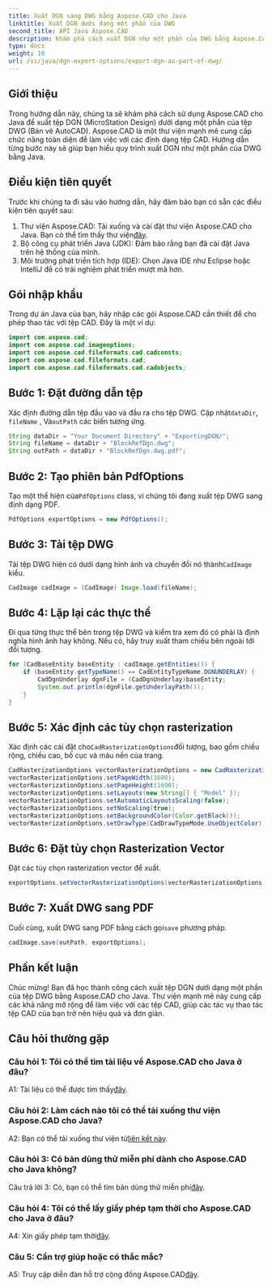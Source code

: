 ```yaml
---
title: Xuất DGN sang DWG bằng Aspose.CAD cho Java
linktitle: Xuất DGN dưới dạng một phần của DWG
second_title: API Java Aspose.CAD
description: Khám phá cách xuất DGN như một phần của DWG bằng Aspose.CAD cho Java. Thực hiện theo hướng dẫn từng bước của chúng tôi để thao tác tệp CAD hiệu quả.
type: docs
weight: 10
url: /vi/java/dgn-export-options/export-dgn-as-part-of-dwg/
---
```

## Giới thiệu

Trong hướng dẫn này, chúng ta sẽ khám phá cách sử dụng Aspose.CAD cho Java để xuất tệp DGN (MicroStation Design) dưới dạng một phần của tệp DWG (Bản vẽ AutoCAD). Aspose.CAD là một thư viện mạnh mẽ cung cấp chức năng toàn diện để làm việc với các định dạng tệp CAD. Hướng dẫn từng bước này sẽ giúp bạn hiểu quy trình xuất DGN như một phần của DWG bằng Java.

## Điều kiện tiên quyết

Trước khi chúng ta đi sâu vào hướng dẫn, hãy đảm bảo bạn có sẵn các điều kiện tiên quyết sau:
1. Thư viện Aspose.CAD: Tải xuống và cài đặt thư viện Aspose.CAD cho Java. Bạn có thể tìm thấy thư viện[đây](https://releases.aspose.com/cad/java/).
2. Bộ công cụ phát triển Java (JDK): Đảm bảo rằng bạn đã cài đặt Java trên hệ thống của mình.
3. Môi trường phát triển tích hợp (IDE): Chọn Java IDE như Eclipse hoặc IntelliJ để có trải nghiệm phát triển mượt mà hơn.

## Gói nhập khẩu

Trong dự án Java của bạn, hãy nhập các gói Aspose.CAD cần thiết để cho phép thao tác với tệp CAD. Đây là một ví dụ:

```java
import com.aspose.cad;
import com.aspose.cad.imageoptions;
import com.aspose.cad.fileformats.cad.cadconsts;
import com.aspose.cad.fileformats.cad;
import com.aspose.cad.fileformats.cad.cadobjects;
```

## Bước 1: Đặt đường dẫn tệp

 Xác định đường dẫn tệp đầu vào và đầu ra cho tệp DWG. Cập nhật`dataDir`, `fileName` , Và`outPath` các biến tương ứng.

```java
String dataDir = "Your Document Directory" + "ExportingDGN/";
String fileName = dataDir + "BlockRefDgn.dwg";
String outPath = dataDir + "BlockRefDgn.dwg.pdf";
```

## Bước 2: Tạo phiên bản PdfOptions

 Tạo một thể hiện của`PdfOptions` class, vì chúng tôi đang xuất tệp DWG sang định dạng PDF.

```java
PdfOptions exportOptions = new PdfOptions();
```

## Bước 3: Tải tệp DWG

 Tải tệp DWG hiện có dưới dạng hình ảnh và chuyển đổi nó thành`CadImage` kiểu.

```java
CadImage cadImage = (CadImage) Image.load(fileName);
```

## Bước 4: Lặp lại các thực thể

Đi qua từng thực thể bên trong tệp DWG và kiểm tra xem đó có phải là định nghĩa hình ảnh hay không. Nếu có, hãy truy xuất tham chiếu bên ngoài tới đối tượng.

```java
for (CadBaseEntity baseEntity : cadImage.getEntities()) {
    if (baseEntity.getTypeName() == CadEntityTypeName.DGNUNDERLAY) {
        CadDgnUnderlay dgnFile = (CadDgnUnderlay)baseEntity;
        System.out.println(dgnFile.getUnderlayPath());
    }
}
```

## Bước 5: Xác định các tùy chọn rasterization

 Xác định các cài đặt cho`CadRasterizationOptions`đối tượng, bao gồm chiều rộng, chiều cao, bố cục và màu nền của trang.

```java
CadRasterizationOptions vectorRasterizationOptions = new CadRasterizationOptions();
vectorRasterizationOptions.setPageWidth(1600);
vectorRasterizationOptions.setPageHeight(1600);
vectorRasterizationOptions.setLayouts(new String[] { "Model" });
vectorRasterizationOptions.setAutomaticLayoutsScaling(false);
vectorRasterizationOptions.setNoScaling(true);
vectorRasterizationOptions.setBackgroundColor(Color.getBlack());
vectorRasterizationOptions.setDrawType(CadDrawTypeMode.UseObjectColor);
```

## Bước 6: Đặt tùy chọn Rasterization Vector

Đặt các tùy chọn rasterization vector để xuất.

```java
exportOptions.setVectorRasterizationOptions(vectorRasterizationOptions);
```

## Bước 7: Xuất DWG sang PDF

 Cuối cùng, xuất DWG sang PDF bằng cách gọi`save` phương pháp.

```java
cadImage.save(outPath, exportOptions);
```

## Phần kết luận

Chúc mừng! Bạn đã học thành công cách xuất tệp DGN dưới dạng một phần của tệp DWG bằng Aspose.CAD cho Java. Thư viện mạnh mẽ này cung cấp các khả năng mở rộng để làm việc với các tệp CAD, giúp các tác vụ thao tác tệp CAD của bạn trở nên hiệu quả và đơn giản.

## Câu hỏi thường gặp

### Câu hỏi 1: Tôi có thể tìm tài liệu về Aspose.CAD cho Java ở đâu?

 A1: Tài liệu có thể được tìm thấy[đây](https://reference.aspose.com/cad/java/).

### Câu hỏi 2: Làm cách nào tôi có thể tải xuống thư viện Aspose.CAD cho Java?

 A2: Bạn có thể tải xuống thư viện từ[liên kết này](https://releases.aspose.com/cad/java/).

### Câu hỏi 3: Có bản dùng thử miễn phí dành cho Aspose.CAD cho Java không?

 Câu trả lời 3: Có, bạn có thể tìm bản dùng thử miễn phí[đây](https://releases.aspose.com/).

### Câu hỏi 4: Tôi có thể lấy giấy phép tạm thời cho Aspose.CAD cho Java ở đâu?

 A4: Xin giấy phép tạm thời[đây](https://purchase.aspose.com/temporary-license/).

### Câu 5: Cần trợ giúp hoặc có thắc mắc?

 A5: Truy cập diễn đàn hỗ trợ cộng đồng Aspose.CAD[đây](https://forum.aspose.com/c/cad/19).
